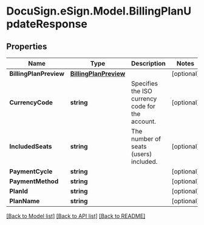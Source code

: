 # DocuSign.eSign.Model.BillingPlanUpdateResponse
## Properties

Name | Type | Description | Notes
------------ | ------------- | ------------- | -------------
**BillingPlanPreview** | [**BillingPlanPreview**](BillingPlanPreview.md) |  | [optional] 
**CurrencyCode** | **string** | Specifies the ISO currency code for the account. | [optional] 
**IncludedSeats** | **string** | The number of seats (users) included. | [optional] 
**PaymentCycle** | **string** |  | [optional] 
**PaymentMethod** | **string** |  | [optional] 
**PlanId** | **string** |  | [optional] 
**PlanName** | **string** |  | [optional] 

[[Back to Model list]](../README.md#documentation-for-models) [[Back to API list]](../README.md#documentation-for-api-endpoints) [[Back to README]](../README.md)

